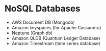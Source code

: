 # NoSQL Databases

- AWS Document DB (Mongodb)
- Amazon keyspaces (for Apache Cassandra)
- Neptune (Graph db)
- Amazon QLDB (Quantum Ledger Database)
- Amazon Timestream (time series database)
